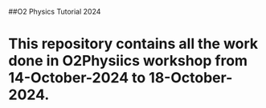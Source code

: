 ##O2 Physics Tutorial 2024
# This repository contains all the work done in O2Physiics workshop from 14-October-2024 to 18-October-2024.
